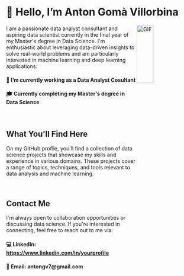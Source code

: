 <h1> 👋 Hello, I’m Anton Gomà Villorbina</h1>

<img align=right top='100' height='20%' width='30%' alt="GIF" src='https://media2.giphy.com/media/qgQUggAC3Pfv687qPC/giphy.gif?cid=ecf05e47h3asshrkbwtnb4vjwnko03r7zie1rgnhi6ups9zn&rid=giphy.gif&ct=g'></img>

<p>I am a passionate data analyst consultant and aspiring data scientist currently in the final year of my Master's degree in Data Science. I'm enthusiastic about leveraging data-driven insights to solve real-world problems and am particularly interested in machine learning and deep learning applications.</p>


<h4>💼 I’m currently working as a Data Analyst Cosultant</h4>
<h4>🎓 Currently completing my Master's degree in Data Science</h4>

<br>
<h2>What You'll Find Here</h2>

<p>On my GitHub profile, you'll find a collection of data science projects that showcase my skills and experience in various domains. These projects cover a range of topics, techniques, and tools relevant to data analysis and machine learning.</p>

<br>
<h2>Contact Me</h2>
<p>I'm always open to collaboration opportunities or discussing data science. If you're interested in connecting, feel free to reach out to me via:</p>

<h4><p>&#128187;  LinkedIn: <a href="https://www.linkedin.com/in/yourprofile">https://www.linkedin.com/in/yourprofile</a></p></h4>
<h4>📩 Email: antongv7@gmail.com</h4>

